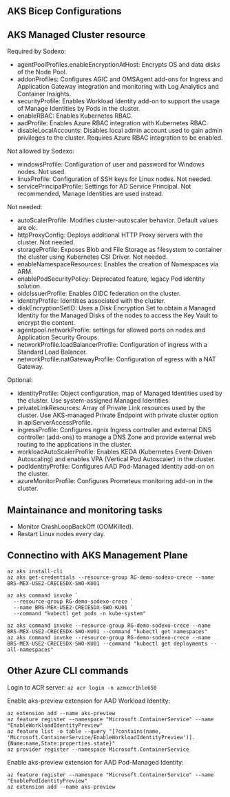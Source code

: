 AKS Bicep Configurations
------------------------

## AKS Managed Cluster resource

Required by Sodexo:

* agentPoolProfiles.enableEncryptionAtHost: Encrypts OS and data disks of the Node Pool.
* addonProfiles: Configures AGIC and OMSAgent add-ons for Ingress and Application Gateway integration and monitoring with Log Analytics and Container Insights.
* securityProfile: Enables Workload Identity add-on to support the usage of Manage Identities by Pods in the cluster.
* enableRBAC: Enables Kubernetes RBAC.
* aadProfile: Enables Azure RBAC integration with Kubernetes RBAC.
* disableLocalAccounts: Disables local admin account used to gain admin privileges to the cluster. Requires Azure RBAC integration to be enabled.

Not allowed by Sodexo:

* windowsProfile: Configuration of user and password for Windows nodes. Not used.
* linuxProfile: Configuration of SSH keys for Linux nodes. Not needed.
* servicePrincipalProfile: Settings for AD Service Principal. Not recommended, Manage Identities are used instead.

Not needed:

* autoScalerProfile: Modifies cluster-autoscaler behavior. Default values are ok.
* httpProxyConfig: Deploys additional HTTP Proxy servers with the cluster. Not needed.
* storageProfile: Exposes Blob and File Storage as filesystem to container the cluster using Kubernetes CSI Driver. Not needed.
* enableNamespaceResources: Enables the creation of Namespaces via ARM.
* enablePodSecurityPolicy: Deprecated feature, legacy Pod identity solution.
* oidcIssuerProfile: Enables OIDC federation on the cluster.
* identityProfile: Identities associated with the cluster.
* diskEncryptionSetID: Uses a Disk Encryption Set to obtain a Managed Identity for the Managed Disks of the nodes to access the Key Vault to encrypt the content.
* agentpool.networkProfile: settings for allowed ports on nodes and Application Security Groups.
* networkProfile.loadBalancerProfile: Configuration of ingress with a Standard Load Balancer.
* networkProfile.natGatewayProfile: Configuration of egress with a NAT Gateway.

Optional:

* identityProfile: Object configuration, map of Managed Identities used by the cluster. Use system-assigned Managed Identities.
* privateLinkResources: Array of Private Link resources used by the cluster. Use AKS-managed Private Endpoint with private cluster option in apiServerAccessProfile.
* ingressProfile: Configures ngnix Ingress controller and external DNS controller (add-ons) to manage a DNS Zone and provide external web routing to the applications in the cluster.
* workloadAutoScalerProfile: Enables KEDA (Kubernetes Event-Driven Autoscaling) and enables VPA (Vertical Pod Autoscaler) in the cluster.
* podIdentityProfile: Configures AAD Pod-Managed Identity add-on on the cluster.
* azureMonitorProfile: Configures Prometeus monitoring add-on in the cluster.

## Maintainance and monitoring tasks

* Monitor CrashLoopBackOff (OOMKilled).
* Restart Linux nodes every day.

## Connectino with AKS Management Plane

```
az aks install-cli
az aks get-credentials --resource-group RG-demo-sodexo-crece --name BRS-MEX-USE2-CRECESDX-SWO-KU01

az aks command invoke `
  --resource-group RG-demo-sodexo-crece `
  --name BRS-MEX-USE2-CRECESDX-SWO-KU01 `
  --command "kubectl get pods -n kube-system"

az aks command invoke --resource-group RG-demo-sodexo-crece --name BRS-MEX-USE2-CRECESDX-SWO-KU01 --command "kubectl get namespaces"
az aks command invoke --resource-group RG-demo-sodexo-crece --name BRS-MEX-USE2-CRECESDX-SWO-KU01 --command "kubectl get deployments --all-namespaces"
```

## Other Azure CLI commands

Login to ACR server: `az acr login -n azmxcr1hle650`

Enable aks-preview extension for AAD Workload Identity:

```
az extension add --name aks-preview
az feature register --namespace "Microsoft.ContainerService" --name "EnableWorkloadIdentityPreview"
az feature list -o table --query "[?contains(name, 'Microsoft.ContainerService/EnableWorkloadIdentityPreview')].{Name:name,State:properties.state}"
az provider register --namespace Microsoft.ContainerService
```

Enable aks-preview extension for AAD Pod-Managed Identity:

```
az feature register --namespace "Microsoft.ContainerService" --name "EnablePodIdentityPreview"
az extension add --name aks-preview
```